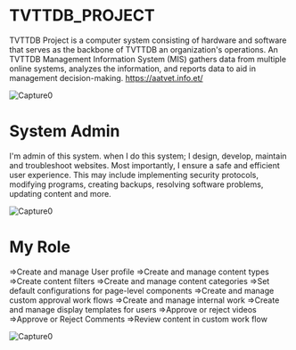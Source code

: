 # TVTTDB_PROJECT
TVTTDB Project is a computer system consisting of hardware and software that serves as the backbone of TVTTDB an organization's operations. An TVTTDB Management Information System (MIS) gathers data from multiple online systems, analyzes the information, and reports data to aid in management decision-making.
https://aatvet.info.et/

![Capture0](https://user-images.githubusercontent.com/89646714/151315183-511b10f2-ce2e-4075-a476-60118c574602.png)

# System Admin
I'm admin of this system. when I do this system; I design, develop, maintain and troubleshoot websites. Most importantly, I  ensure a safe and efficient user experience. This may include implementing security protocols, modifying programs, creating backups, resolving software problems, updating content and more.

![Capture0](https://user-images.githubusercontent.com/89646714/151316183-36f69b50-3e54-4c56-a8de-65216be22e69.png)

# My Role
=>Create and manage User profile
=>Create and manage content types
=>Create content filters
=>Create and manage content categories
=>Set default configurations for page-level components
=>Create and manage custom approval work flows
=>Create and manage internal work
=>Create and manage display templates for users
=>Approve or reject videos
=>Approve or Reject Comments
=>Review content in custom work flow

![Capture0](https://user-images.githubusercontent.com/89646714/151316485-3f5529f4-1fcc-4cf4-ae4c-ddddb6aa6555.png)
